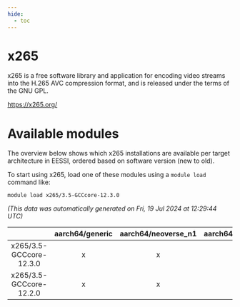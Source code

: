 ```yaml
---
hide:
  - toc
---
```


x265
====


x265 is a free software library and application for encoding video streams into the H.265 AVC compression format, and is released under the terms of the GNU GPL.

https://x265.org/
# Available modules


The overview below shows which x265 installations are available per target architecture in EESSI, ordered based on software version (new to old).

To start using x265, load one of these modules using a `module load` command like:

```shell
module load x265/3.5-GCCcore-12.3.0
```

*(This data was automatically generated on Fri, 19 Jul 2024 at 12:29:44 UTC)*  

| |aarch64/generic|aarch64/neoverse_n1|aarch64/neoverse_v1|x86_64/generic|x86_64/amd/zen2|x86_64/amd/zen3|x86_64/intel/haswell|x86_64/intel/skylake_avx512|
| :---: | :---: | :---: | :---: | :---: | :---: | :---: | :---: | :---: |
|x265/3.5-GCCcore-12.3.0|x|x|x|x|x|x|x|x|
|x265/3.5-GCCcore-12.2.0|x|x|x|x|x|x|x|x|
